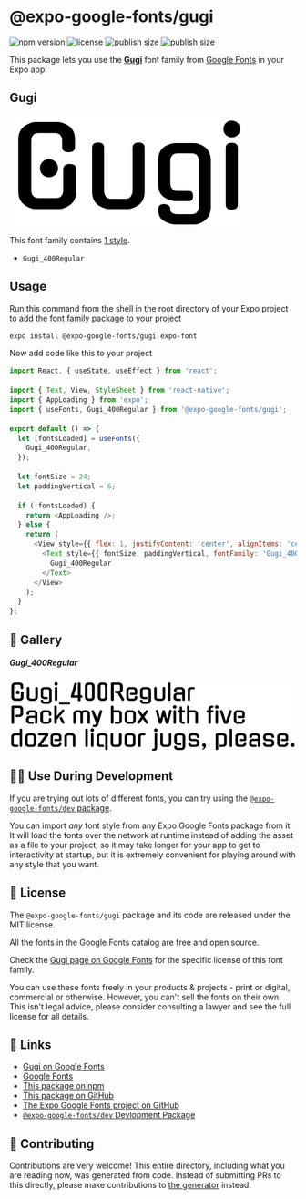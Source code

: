# @expo-google-fonts/gugi

![npm version](https://flat.badgen.net/npm/v/@expo-google-fonts/gugi)
![license](https://flat.badgen.net/github/license/expo/google-fonts)
![publish size](https://flat.badgen.net/packagephobia/install/@expo-google-fonts/gugi)
![publish size](https://flat.badgen.net/packagephobia/publish/@expo-google-fonts/gugi)

This package lets you use the [**Gugi**](https://fonts.google.com/specimen/Gugi) font family from [Google Fonts](https://fonts.google.com/) in your Expo app.

## Gugi

![Gugi](./font-family.png)

This font family contains [1 style](#-gallery).

- `Gugi_400Regular`

## Usage

Run this command from the shell in the root directory of your Expo project to add the font family package to your project
```sh
expo install @expo-google-fonts/gugi expo-font
```

Now add code like this to your project
```js
import React, { useState, useEffect } from 'react';

import { Text, View, StyleSheet } from 'react-native';
import { AppLoading } from 'expo';
import { useFonts, Gugi_400Regular } from '@expo-google-fonts/gugi';

export default () => {
  let [fontsLoaded] = useFonts({
    Gugi_400Regular,
  });

  let fontSize = 24;
  let paddingVertical = 6;

  if (!fontsLoaded) {
    return <AppLoading />;
  } else {
    return (
      <View style={{ flex: 1, justifyContent: 'center', alignItems: 'center' }}>
        <Text style={{ fontSize, paddingVertical, fontFamily: 'Gugi_400Regular' }}>
          Gugi_400Regular
        </Text>
      </View>
    );
  }
};

```

## 🔡 Gallery

##### Gugi_400Regular
![Gugi_400Regular](./Gugi_400Regular.ttf.png)


## 👩‍💻 Use During Development

If you are trying out lots of different fonts, you can try using the [`@expo-google-fonts/dev` package](https://github.com/expo/google-fonts/tree/master/font-packages/dev#readme).

You can import *any* font style from any Expo Google Fonts package from it. It will load the fonts
over the network at runtime instead of adding the asset as a file to your project, so it may take longer
for your app to get to interactivity at startup, but it is extremely convenient
for playing around with any style that you want.

## 📖 License

The `@expo-google-fonts/gugi` package and its code are released under the MIT license.

All the fonts in the Google Fonts catalog are free and open source.

Check the [Gugi page on Google Fonts](https://fonts.google.com/specimen/Gugi) for the specific license of this font family.

You can use these fonts freely in your products & projects - print or digital, commercial or otherwise. However, you can't sell the fonts on their own. This isn't legal advice, please consider consulting a lawyer and see the full license for all details.

## 🔗 Links

- [Gugi on Google Fonts](https://fonts.google.com/specimen/Gugi)
- [Google Fonts](https://fonts.google.com/)
- [This package on npm](https://www.npmjs.com/package/@expo-google-fonts/gugi)
- [This package on GitHub](https://github.com/expo/google-fonts/tree/master/font-packages/gugi)
- [The Expo Google Fonts project on GitHub](https://github.com/expo/google-fonts)
- [`@expo-google-fonts/dev` Devlopment Package](https://github.com/expo/google-fonts/tree/master/font-packages/dev)

## 🤝 Contributing

Contributions are very welcome! This entire directory, including what you are reading now, was generated from code. Instead of submitting PRs to this directly, please make contributions to [the generator](https://github.com/expo/google-fonts/tree/master/packages/generator) instead.
